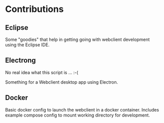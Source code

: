 Contributions
=============

Eclipse
-------

Some "goodies" that help in getting going with webclient development
using the Eclipse IDE.


Electrong
---------

No real idea what this script is ... :-(

Something for a Webclient desktop app using Electron.

Docker
------

Basic docker config to launch the webclient in a docker container. Includes example compose config to mount working directory for development.
